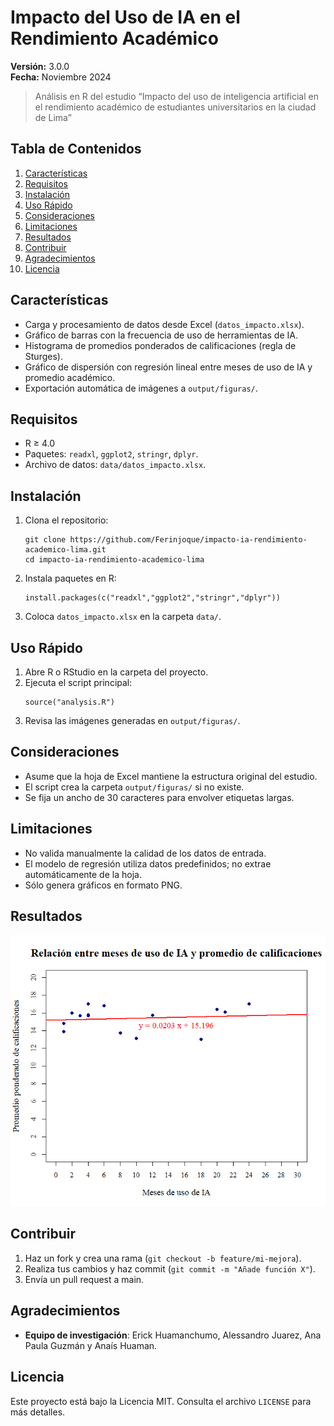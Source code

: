 # Impacto del Uso de IA en el Rendimiento Académico

**Versión:** 3.0.0  
**Fecha:** Noviembre 2024

> Análisis en R del estudio “Impacto del uso de inteligencia artificial en el rendimiento académico de estudiantes universitarios en la ciudad de Lima”

## Tabla de Contenidos
1. [Características](#características)  
2. [Requisitos](#requisitos)  
3. [Instalación](#instalación)  
4. [Uso Rápido](#uso-rápido)  
5. [Consideraciones](#consideraciones)  
6. [Limitaciones](#limitaciones)  
7. [Resultados](#resultados)  
8. [Contribuir](#contribuir)  
9. [Agradecimientos](#agradecimientos)  
10. [Licencia](#licencia)  

## Características
- Carga y procesamiento de datos desde Excel (`datos_impacto.xlsx`).  
- Gráfico de barras con la frecuencia de uso de herramientas de IA.  
- Histograma de promedios ponderados de calificaciones (regla de Sturges).  
- Gráfico de dispersión con regresión lineal entre meses de uso de IA y promedio académico.  
- Exportación automática de imágenes a `output/figuras/`.  

## Requisitos
- R ≥ 4.0  
- Paquetes: `readxl`, `ggplot2`, `stringr`, `dplyr`.  
- Archivo de datos: `data/datos_impacto.xlsx`.  

## Instalación
1. Clona el repositorio:  
   ```
   git clone https://github.com/Ferinjoque/impacto-ia-rendimiento-academico-lima.git
   cd impacto-ia-rendimiento-academico-lima
   ```
2. Instala paquetes en R:
   ```
   install.packages(c("readxl","ggplot2","stringr","dplyr"))
   ```
3. Coloca `datos_impacto.xlsx` en la carpeta `data/`.

## Uso Rápido
1. Abre R o RStudio en la carpeta del proyecto.
2. Ejecuta el script principal:
   ```
   source("analysis.R")
   ```
3. Revisa las imágenes generadas en `output/figuras/`.

## Consideraciones
- Asume que la hoja de Excel mantiene la estructura original del estudio.
- El script crea la carpeta `output/figuras/` si no existe.
- Se fija un ancho de 30 caracteres para envolver etiquetas largas.

## Limitaciones
- No valida manualmente la calidad de los datos de entrada.
- El modelo de regresión utiliza datos predefinidos; no extrae automáticamente de la hoja.
- Sólo genera gráficos en formato PNG.

## Resultados
![Regresión Lineal](output/figuras/regresion_lineal.png)

## Contribuir
1. Haz un fork y crea una rama (`git checkout -b feature/mi-mejora`).
2. Realiza tus cambios y haz commit (`git commit -m "Añade función X"`).
3. Envía un pull request a main.

## Agradecimientos
- **Equipo de investigación**: Erick Huamanchumo, Alessandro Juarez, Ana Paula Guzmán y Anaís Huaman.

## Licencia
Este proyecto está bajo la Licencia MIT. Consulta el archivo `LICENSE` para más detalles.
